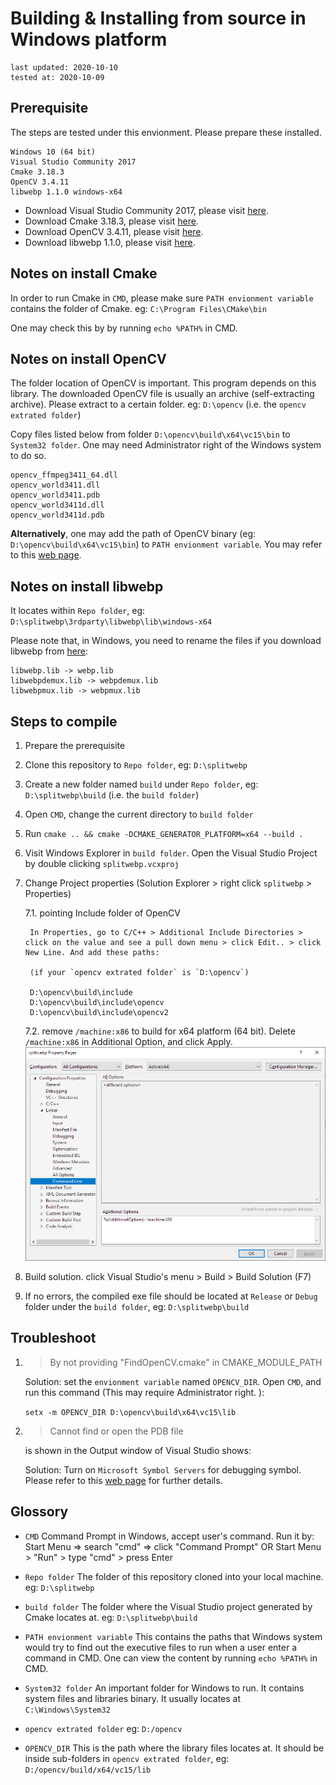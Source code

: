 # Building & Installing from source in Windows platform
```
last updated: 2020-10-10
tested at: 2020-10-09
```

## Prerequisite

The steps are tested under this envionment. Please prepare these installed.

```
Windows 10 (64 bit)
Visual Studio Community 2017
Cmake 3.18.3
OpenCV 3.4.11
libwebp 1.1.0 windows-x64
```

- Download Visual Studio Community 2017, please visit [here](https://visualstudio.microsoft.com/vs/older-downloads/).
- Download Cmake 3.18.3, please visit [here](https://cmake.org/download/).
- Download OpenCV 3.4.11, please visit [here](https://opencv.org/releases/).
- Download libwebp 1.1.0, please visit [here](https://storage.googleapis.com/downloads.webmproject.org/releases/webp/index.html).


## Notes on install Cmake

In order to run Cmake in `CMD`, please make sure `PATH envionment variable` contains the folder of Cmake. eg: `C:\Program Files\CMake\bin`

One may check this by by running `echo %PATH%` in CMD.


## Notes on install OpenCV

The folder location of OpenCV is important. This program depends on this library.
The downloaded OpenCV file is usually an archive (self-extracting archive). Please extract to a certain folder. eg: `D:\opencv` (i.e. the `opencv extrated folder`)

Copy files listed below from folder `D:\opencv\build\x64\vc15\bin` to `System32 folder`. One may need Administrator right of the Windows system to do so.
```
opencv_ffmpeg3411_64.dll
opencv_world3411.dll
opencv_world3411.pdb
opencv_world3411d.dll
opencv_world3411d.pdb
```

**Alternatively**, one may add the path of OpenCV binary (eg: `D:\opencv\build\x64\vc15\bin`) to `PATH envionment variable`. You may refer to this [web page](https://www.deciphertechnic.com/install-opencv-with-visual-studio/).



## Notes on install libwebp

It locates within `Repo folder`, eg: `D:\splitwebp\3rdparty\libwebp\lib\windows-x64`

Please note that, in Windows, you need to rename the files if you download libwebp from [here](https://storage.googleapis.com/downloads.webmproject.org/releases/webp/index.html):
```
libwebp.lib -> webp.lib
libwebpdemux.lib -> webpdemux.lib
libwebpmux.lib -> webpmux.lib
```


## Steps to compile

1. Prepare the prerequisite

2. Clone this repository to `Repo folder`, eg: `D:\splitwebp`

3. Create a new folder named `build` under `Repo folder`, eg: `D:\splitwebp\build` (i.e. the `build folder`)

4. Open `CMD`, change the current directory to `build folder`

5. Run `cmake .. && cmake -DCMAKE_GENERATOR_PLATFORM=x64 --build .`

6. Visit Windows Explorer in `build folder`. Open the Visual Studio Project by double clicking `splitwebp.vcxproj`

7. Change Project properties (Solution Explorer > right click `splitwebp` > Properties)

    7.1. pointing Include folder of OpenCV

        In Properties, go to C/C++ > Additional Include Directories > click on the value and see a pull down menu > click Edit.. > click New Line. And add these paths:

        (if your `opencv extrated folder` is `D:\opencv`)

        D:\opencv\build\include
        D:\opencv\build\include\opencv
        D:\opencv\build\include\opencv2

    7.2. remove `/machine:x86` to build for x64 platform (64 bit). Delete `/machine:x86` in Additional Option, and click Apply.
        ![s](/docs/images/remove-x86.png)


8. Build solution. click Visual Studio's menu > Build > Build Solution (F7)

9. If no errors, the compiled exe file should be located at `Release` or `Debug` folder under the `build folder`, eg: `D:\splitwebp\build`


## Troubleshoot

1) > By not providing "FindOpenCV.cmake" in CMAKE_MODULE_PATH

    Solution: set the `envionment variable` named `OPENCV_DIR`. Open `CMD`, and run this command (This may require Administrator right. ):

    `setx -m OPENCV_DIR D:\opencv\build\x64\vc15\lib`

2) > Cannot find or open the PDB file

    is shown in the Output window of Visual Studio shows:

    Solution: Turn on `Microsoft Symbol Servers` for debugging symbol. Please refer to this [web page](https://docs.microsoft.com/en-us/visualstudio/debugger/specify-symbol-dot-pdb-and-source-files-in-the-visual-studio-debugger?view=vs-2019) for further details.


## Glossory
- `CMD` Command Prompt in Windows, accept user's command. Run it by: Start Menu => search "cmd" => click "Command Prompt" OR Start Menu > "Run" > type "cmd" > press Enter

- `Repo folder` The folder of this repository cloned into your local machine. eg: `D:\splitwebp`

- `build folder` The folder where the Visual Studio project generated by Cmake locates at. eg: `D:\splitwebp\build`

- `PATH envionment variable` This contains the paths that Windows system would try to find out the executive files to run when a user enter a command in CMD. One can view the content by running `echo %PATH%` in CMD.

- `System32 folder` An important folder for Windows to run. It contains system files and libraries binary. It usually locates at `C:\Windows\System32`

- `opencv extrated folder` eg: `D:/opencv`

- `OPENCV_DIR` This is the path where the library files locates at. It should be inside sub-folders in `opencv extrated folder`, eg: `D:/opencv/build/x64/vc15/lib`
